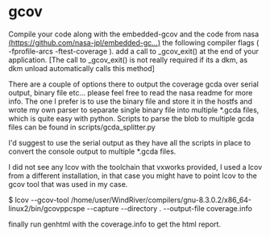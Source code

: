 # gcov

Compile your code along with the embedded-gcov and the code from nasa [(https://github.com/nasa-jpl/embedded-gc…)](https://github.com/nasa-jpl/embedded-gcov) the following compiler flags ( -fprofile-arcs -ftest-coverage ). add a call to _gcov_exit() at the end of your application. [The call to _gcov_exit() is not really required if its a dkm, as dkm unload automatically calls this method]

There are a couple of options there to output the coverage gcda over serial output, binary file etc... please feel free to read the nasa readme for more info. The one I prefer is to use the binary file and store it in the hostfs and wrote my own parser to separate single binary file into multiple *.gcda files, which is quite easy with python. Scripts to parse the blob to multiple gcda files can be found in scripts/gcda_splitter.py

I'd suggest to use the serial output as they have all the scripts in place to convert the console output to multiple *.gcda files.

I did not see any lcov with the toolchain that vxworks provided, I used a lcov from a different installation, in that case you might have to point lcov to the gcov tool that was used in my case.

$ lcov --gcov-tool /home/user/WindRiver/compilers/gnu-8.3.0.2/x86_64-linux2/bin/gcovppcspe --capture --directory . --output-file coverage.info

finally run genhtml with the coverage.info to get the html report.
